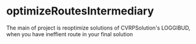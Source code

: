 # optimizeRoutesIntermediary
The main of project is reoptimize solutions of CVRPSolution's LOGGIBUD, when you have ineffient route in your final solution   
